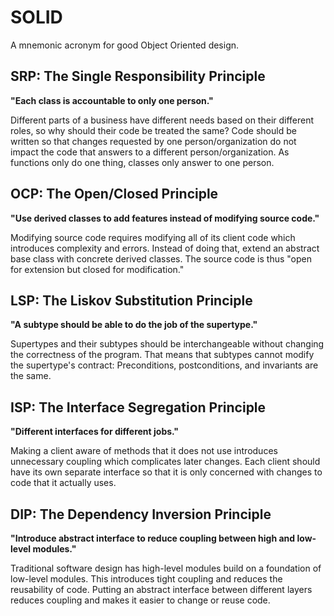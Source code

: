 # SOLID
A mnemonic acronym for good Object Oriented design.

## SRP: The Single Responsibility Principle
**"Each class is accountable to only one person."**

Different parts of a business have different needs based on their different roles, so why should their code be treated the same? Code should be written so that changes requested by one person/organization do not impact the code that answers to a different person/organization. As functions only do one thing, classes only answer to one person.

## OCP: The Open/Closed Principle
**"Use derived classes to add features instead of modifying source code."**

Modifying source code requires modifying all of its client code which introduces complexity and errors. Instead of doing that, extend an abstract base class with concrete derived classes. The source code is thus "open for extension but closed for modification."

## LSP: The Liskov Substitution Principle
**"A subtype should be able to do the job of the supertype."**

Supertypes and their subtypes should be interchangeable without changing the correctness of the program. That means that subtypes cannot modify the supertype's contract: Preconditions, postconditions, and invariants are the same. 

## ISP: The Interface Segregation Principle
**"Different interfaces for different jobs."**

Making a client aware of methods that it does not use introduces unnecessary coupling which complicates later changes. Each client should have its own separate interface so that it is only concerned with changes to code that it actually uses.

## DIP: The Dependency Inversion Principle
**"Introduce abstract interface to reduce coupling between high and low-level modules."**

Traditional software design has high-level modules build on a foundation of low-level modules. This introduces tight coupling and reduces the reusability of code. Putting an abstract interface between different layers reduces coupling and makes it easier to change or reuse code.
